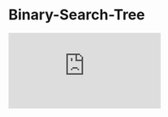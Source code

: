 # Binary-Search-Tree
![alt text](https://github.com/guisoares1/Binary-Search-Tree/blob/main/Descri%C3%A7%C3%A3o.pdf)
